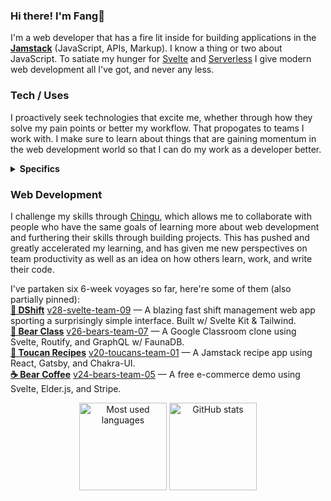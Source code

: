 ### Hi there! I'm Fang🦁

I'm a web developer that has a fire lit inside for building applications in the [**Jamstack**](https://jamstack.org/) (JavaScript, APIs, Markup). I know a thing or two about JavaScript. To satiate my hunger for [Svelte](https://svelte.dev/) and [Serverless](https://serverless.css-tricks.com/about/) I give modern web development all I've got, and never any less.

### Tech / Uses

I proactively seek technologies that excite me, whether through how they solve my pain points or better my workflow. That propogates to teams I work with. I make sure to learn about things that are gaining momentum in the web development world so that I can do my work as a developer better.

<details>
  <summary><strong>Specifics</strong></summary>
  I've built projects in many stacks. <strong>Currently</strong>...

  <p>
    As aforementioned, I heavily use Svelte, and while it does lack the maturity of a larger
    ecosystem any Svelte developer will tell you that the satisfaction from
    using it is off the charts. People are missing out. I utilize <a
      href="https://kit.svelte.dev/">Svelte Kit</a
    > as my main web app framework because of its powerful modern workflow. Its concept 
    of adapters allows it to be a static site generator and/or full stack serverless
    framework depending on the project's needs.
  </p>
  <p>
    My favorite database is <a href="https://fauna.com/">FaunaDB</a> as it is
    truly a pleasure to work with in a serverless context. Fauna Query Language
    is very flexible and
    <a href="https://graphql.org/">GraphQL</a> is so much fun... It's just that since
    Fauna makes database work go by so quick, I can only spend most of my time in
    the frontend. Literal suffering from success.
  </p>
  <p>
    I mainly deploy my Jamstack projects through <a href="https://www.netlify.com/">Netlify</a> or <a href="https://pages.cloudflare.com/">Cloudflare Pages</a>. 
  </p>

  These are some that I no longer actively peruse, in chronological order, because
  I'm using other tools that serve similar purposes (but I still love them!):

  <ol>
    <li>
      React & <a href="https://www.gatsbyjs.com/">Gatsby</a> +
      <a href="https://chakra-ui.com/">Chakra-UI</a> — I've been in the React ecosystem,
      but have moved onto Svelte & Svelte Kit + TailwindCSS as my main frontend/fullstack
      tool as I feel it's much easier to reason with.
    </li>
    <li>
      <a href="https://sapper.svelte.dev/">Sapper</a>,
      <a href="https://elderguide.com/tech/elderjs/">Elder.js</a>,
      <a href="https://routify.dev/">Routify</a>. As mentioned, I currently
      build most everything in Svelte Kit due to its usage of an unbundler
      (Vite).
    </li>
  </ol>
</details>


### Web Development

I challenge my skills through [Chingu](https://www.chingu.io/), which allows me to collaborate with people who have the same goals of learning more about web development and furthering their skills through building projects. This has pushed and greatly accelerated my learning, and has given me new perspectives on team productivity as well as an idea on how others learn, work, and write their code.

I've partaken six 6-week voyages so far, here're some of them (also partially pinned):  
[**🚀 DShift**](https://dshift.netlify.app/) [v28-svelte-team-09](https://github.com/chingu-voyages/v28-svelte-team-09) — A blazing fast shift management web app sporting a surprisingly simple interface. Built w/ Svelte Kit & Tailwind.  
[**🎼 Bear Class**](https://bearclass.netlify.app/) [v26-bears-team-07](https://github.com/chingu-voyages/v26-bears-team-07) — A Google Classroom clone using Svelte, Routify, and GraphQL w/ FaunaDB.  
[**📃 Toucan Recipes**](https://toucanrecipes.netlify.app/) [v20-toucans-team-01](https://github.com/chingu-voyages/v20-toucans-team-01)  — A Jamstack recipe app using React, Gatsby, and Chakra-UI.  
[**☕ Bear Coffee**](https://bearcoffee.netlify.app/) [v24-bears-team-05](https://github.com/chingu-voyages/v24-bears-team-05)  — A free e-commerce demo using Svelte, Elder.js, and Stripe.

<p align="center">
  <img height="140" src="https://github-readme-stats.vercel.app/api/top-langs/?username=armchair-traveller&layout=compact&hide=makefile&theme=nord" alt="Most used languages" />
  <img height="140" src="https://github-readme-stats.vercel.app/api?username=armchair-traveller&show_icons=true&count_private=true&hide=stars,prs&theme=nord" alt="GitHub stats" />
</p>
